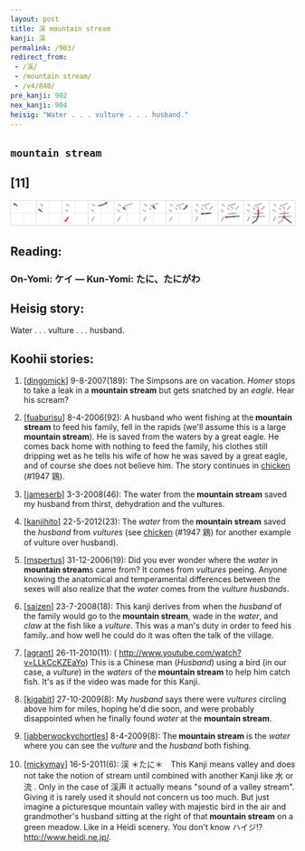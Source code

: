 ```yaml
---
layout: post
title: 渓 mountain stream
kanji: 渓
permalink: /903/
redirect_from:
 - /渓/
 - /mountain stream/
 - /v4/840/
pre_kanji: 902
nex_kanji: 904
heisig: "Water . . . vulture . . . husband."
---
```


## `mountain stream`

## [11]

<div class="stroke"><img src="../images/E6B893.png" /></div>

## Reading:

### On-Yomi: ケイ &mdash; Kun-Yomi: たに、たにがわ

## Heisig story:

Water . . . vulture . . . husband.

## Koohii stories:

1) [<a href="http://kanji.koohii.com/profile/dingomick">dingomick</a>] 9-8-2007(189): The Simpsons are on vacation. <em>Homer</em> stops to take a leak in a <strong>mountain stream</strong> but gets snatched by an <em>eagle</em>. Hear his scream?

2) [<a href="http://kanji.koohii.com/profile/fuaburisu">fuaburisu</a>] 8-4-2006(92): A husband who went fishing at the<strong> mountain stream</strong> to feed his family, fell in the rapids (we&#039;ll assume this is a large<strong> mountain stream</strong>). He is saved from the waters by a great eagle. He comes back home with nothing to feed the family, his clothes still dripping wet as he tells his wife of how he was saved by a great eagle, and of course she does not believe him. The story continues in <a href="../1947">chicken</a> (#1947 鶏).

3) [<a href="http://kanji.koohii.com/profile/jameserb">jameserb</a>] 3-3-2008(46): The water from the<strong> mountain stream</strong> saved my husband from thirst, dehydration and the vultures.

4) [<a href="http://kanji.koohii.com/profile/kanjihito">kanjihito</a>] 22-5-2012(23): The <em>water</em> from the<strong> mountain stream</strong> saved the <em>husband</em> from <em>vultures</em> (see <a href="../1947">chicken</a> (#1947 鶏) for another example of vulture over husband).

5) [<a href="http://kanji.koohii.com/profile/mspertus">mspertus</a>] 31-12-2006(19): Did you ever wonder where the <em>water</em> in<strong> mountain stream</strong>s came from? It comes from <em>vultures</em> peeing. Anyone knowing the anatomical and temperamental differences between the sexes will also realize that the <em>water</em> comes from the <em>vulture</em> <em>husbands</em>.

6) [<a href="http://kanji.koohii.com/profile/saizen">saizen</a>] 23-7-2008(18): This kanji derives from when the <em>husband</em> of the family would go to the<strong> mountain stream</strong>, wade in the <em>water</em>, and <em>claw</em> at the fish like a <em>vulture</em>. This was a man&#039;s duty in order to feed his family..and how well he could do it was often the talk of the village.

7) [<a href="http://kanji.koohii.com/profile/agrant">agrant</a>] 26-11-2010(11): ( <a href="http://www.youtube.com/watch?v=LLkCcKZEaYo">http://www.youtube.com/watch?v=LLkCcKZEaYo</a>) This is a Chinese man (<em>Husband</em>) using a bird (in our case, a <em>vulture</em>) in the <em>waters</em> of the<strong> mountain stream</strong> to help him catch fish. It&#039;s as if the video was made for this Kanji.

8) [<a href="http://kanji.koohii.com/profile/kigabit">kigabit</a>] 27-10-2009(8): My <em>husband</em> says there were <em>vultures</em> circling above him for miles, hoping he&#039;d die soon, and were probably disappointed when he finally found <em>water</em> at the <strong>mountain stream</strong>.

9) [<a href="http://kanji.koohii.com/profile/jabberwockychortles">jabberwockychortles</a>] 8-4-2009(8): The<strong> mountain stream</strong> is the <em>water</em> where you can see the <em>vulture</em> and the <em>husband</em> both fishing.

10) [<a href="http://kanji.koohii.com/profile/mickymay">mickymay</a>] 16-5-2011(6): 渓 ＊たに＊　This Kanji means valley and does not take the notion of stream until combined with another Kanji like 水 or 流 . Only in the case of 渓声 it actually means &quot;sound of a valley stream&quot;. Giving it is rarely used it should not concern us too much. But just imagine a picturesque mountain valley with majestic bird in the air and grandmother&#039;s husband sitting at the right of that<strong> mountain stream</strong> on a green meadow. Like in a Heidi scenery. You don&#039;t know ハイジ!? <a href="http://www.heidi.ne.jp/">http://www.heidi.ne.jp/</a>.
